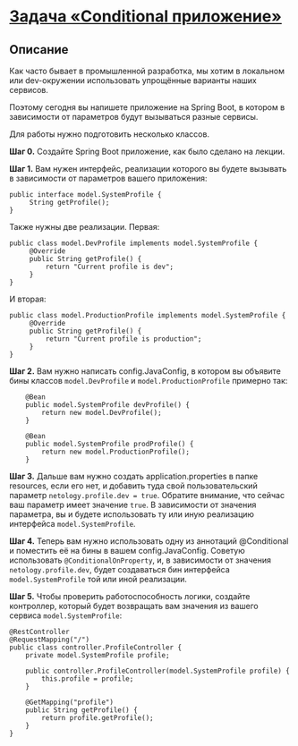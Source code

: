 # [Задача «Conditional приложение»](https://github.com/netology-code/jd-homeworks/blob/master/spring_boot/task1/README.md)

## Описание

Как часто бывает в промышленной разработка, мы хотим в локальном или dev-окружении использовать упрощённые варианты наших сервисов. 

Поэтому сегодня вы напишете приложение на Spring Boot, в котором в зависимости от параметров будут вызываться разные сервисы. 

Для работы нужно подготовить несколько классов.

**Шаг 0.** Создайте Spring Boot приложение, как было сделано на лекции.

**Шаг 1.** Вам нужен интерфейс, реализации которого вы будете вызывать в зависимости от параметров вашего приложения:

```$java
public interface model.SystemProfile {
     String getProfile();
}
``` 

Также нужны две реализации.
Первая:

```$java
public class model.DevProfile implements model.SystemProfile {
     @Override
     public String getProfile() {
         return "Current profile is dev";
     }
}
``` 

И вторая:

```$java
public class model.ProductionProfile implements model.SystemProfile {
     @Override
     public String getProfile() {
         return "Current profile is production";
     }
}
``` 

**Шаг 2.** Вам нужно написать config.JavaConfig, в котором вы объявите бины классов `model.DevProfile` и `model.ProductionProfile` примерно так:

```$java
    @Bean
    public model.SystemProfile devProfile() {
        return new model.DevProfile();
    }

    @Bean
    public model.SystemProfile prodProfile() {
        return new model.ProductionProfile();
    }
```
    
**Шаг 3.** Дальше вам нужно создать application.properties в папке resources, если его нет, и добавить туда свой пользовательский параметр `netology.profile.dev = true`. Обратите внимание, что сейчас ваш параметр имеет значение `true`. В зависимости от значения параметра, вы и будете использовать ту или иную реализацию интерфейса `model.SystemProfile`.

**Шаг 4.** Теперь вам нужно использовать одну из аннотаций @Conditional и поместить её на бины в вашем config.JavaConfig. Советую использовать `@ConditionalOnProperty`, и, в зависимости от значения `netology.profile.dev`, будет создаваться бин интерфейса `model.SystemProfile` той или иной реализации.

**Шаг 5.** Чтобы проверить работоспособность логики, создайте контроллер, который будет возвращать вам значения из вашего сервиса `model.SystemProfile`:

```$java
@RestController
@RequestMapping("/")
public class controller.ProfileController {
    private model.SystemProfile profile;

    public controller.ProfileController(model.SystemProfile profile) {
        this.profile = profile;
    }

    @GetMapping("profile")
    public String getProfile() {
        return profile.getProfile();
    }
}
```